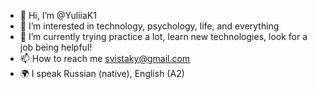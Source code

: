 - 👋 Hi, I’m @YuliiaK1
- 👀 I’m interested in technology, psychology, life, and everything
- 🌱 I’m currently trying practice a lot, learn new technologies, look for a job being helpful!
- 📫 How to reach me svistaky@gmail.com
- 🌍 I speak Russian (native), English (A2)

<!---
YuliiaK1/YuliiaK1 is a ✨ special ✨ repository because its `README.md` (this file) appears on your GitHub profile.
You can click the Preview link to take a look at your changes.
--->
